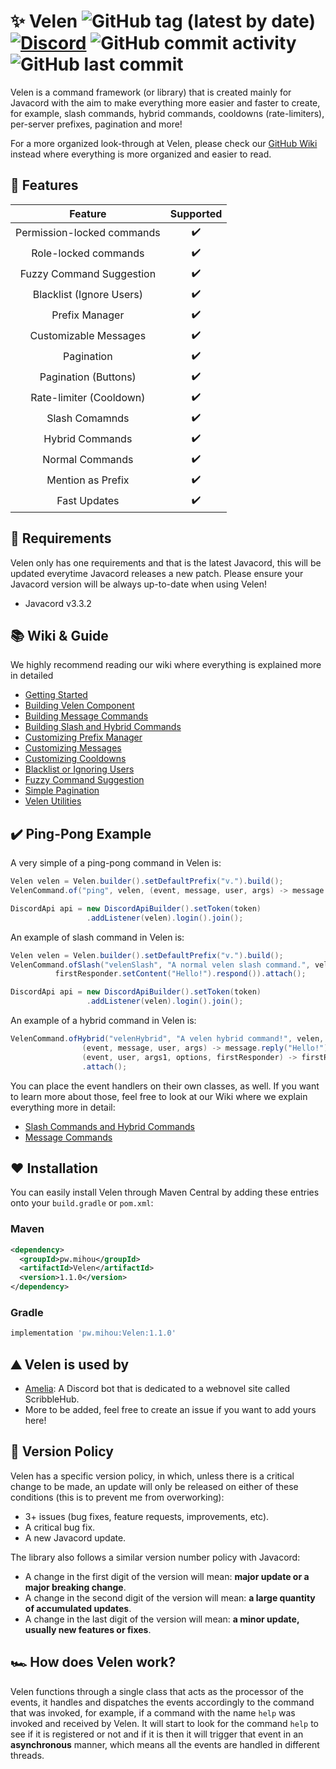 # ✨ Velen ![GitHub tag (latest by date)](https://img.shields.io/github/v/tag/ShindouMihou/Velen?label=version&style=flat-square) [![Discord](https://img.shields.io/discord/807084089013174272?color=blue&label=Discord&style=flat-square)](https://discord.gg/9FefYq4p83) ![GitHub commit activity](https://img.shields.io/github/commit-activity/m/ShindouMihou/Velen?color=red&style=flat-square) ![GitHub last commit](https://img.shields.io/github/last-commit/ShindouMihou/Velen?color=orange&style=flat-square)
Velen is a command framework (or library) that is created mainly for Javacord with the aim to make everything more easier
and faster to create, for example, slash commands, hybrid commands, cooldowns (rate-limiters), per-server prefixes, pagination and more!

For a more organized look-through at Velen, please check our [GitHub Wiki](https://github.com/ShindouMihou/Velen/wiki) instead
where everything is more organized and easier to read.

## 🎂 Features
|           Feature          	| Supported 	|
|:--------------------------:	|:---------:	|
| Permission-locked commands 	|     ✔️     	|
|    Role-locked commands    	|     ✔️     	|
|  Fuzzy Command Suggestion  	|     ✔️     	|
|  Blacklist (Ignore Users)  	|     ✔️     	|
|       Prefix Manager       	|     ✔️     	|
|    Customizable Messages   	|     ✔️     	|
|         Pagination         	|     ✔️     	|
|    Pagination (Buttons)     |     ✔️     	|
|   Rate-limiter (Cooldown)  	|     ✔️     	|
|       Slash Comamnds       	|     ✔️     	|
|       Hybrid Commands      	|     ✔️     	|
|       Normal Commands      	|     ✔️     	|
|      Mention as Prefix     	|     ✔️     	|
|        Fast Updates        	|     ✔️     	|

## 🔌 Requirements
Velen only has one requirements and that is the latest Javacord, this will be
updated everytime Javacord releases a new patch. Please ensure your Javacord version
will be always up-to-date when using Velen!
- Javacord v3.3.2

## 📚 Wiki & Guide
We highly recommend reading our wiki where everything is explained more in detailed
- [Getting Started](https://github.com/ShindouMihou/Velen/wiki/Getting-Started)
- [Building Velen Component](https://github.com/ShindouMihou/Velen/wiki/Velen-Main-Component)
- [Building Message Commands](https://github.com/ShindouMihou/Velen/wiki/Building-Commands!)
- [Building Slash and Hybrid Commands](https://github.com/ShindouMihou/Velen/wiki/Building-Slash-&-Hybrid-Commands!)
- [Customizing Prefix Manager](https://github.com/ShindouMihou/Velen/wiki/Prefix-Manager)
- [Customizing Messages](https://github.com/ShindouMihou/Velen/wiki/Velen-Message-Component)
- [Customizing Cooldowns](https://github.com/ShindouMihou/Velen/wiki/Rate-limiter)
- [Blacklist or Ignoring Users](https://github.com/ShindouMihou/Velen/wiki/Blacklist!)
- [Fuzzy Command Suggestion](https://github.com/ShindouMihou/Velen/wiki/Fuzzy-Command-Suggestion)
- [Simple Pagination](https://github.com/ShindouMihou/Velen/wiki/Velen-Pagination-Helper)
- [Velen Utilities](https://github.com/ShindouMihou/Velen/wiki/Velen-Utils)

## ✔️ Ping-Pong Example
A very simple of a ping-pong command in Velen is:
```java
Velen velen = Velen.builder().setDefaultPrefix("v.").build();
VelenCommand.of("ping", velen, (event, message, user, args) -> message.reply("Pong!")).attach();

DiscordApi api = new DiscordApiBuilder().setToken(token)
                 .addListener(velen).login().join();
```

An example of slash command in Velen is:
```java
Velen velen = Velen.builder().setDefaultPrefix("v.").build();
VelenCommand.ofSlash("velenSlash", "A normal velen slash command.", velen, (event, user, args, options, firstResponder) -> 
          firstResponder.setContent("Hello!").respond()).attach();

DiscordApi api = new DiscordApiBuilder().setToken(token)
                 .addListener(velen).login().join();
```

An example of a hybrid command in Velen is:
```java
VelenCommand.ofHybrid("velenHybrid", "A velen hybrid command!", velen, 
                (event, message, user, args) -> message.reply("Hello!"),
                (event, user, args1, options, firstResponder) -> firstResponder.setContent("Hello").respond())
                .attach();
```

You can place the event handlers on their own classes, as well. If you want to learn more about those,
feel free to look at our Wiki where we explain everything more in detail: 
- [Slash Commands and Hybrid Commands](https://github.com/ShindouMihou/Velen/wiki/Building-Slash-&-Hybrid-Commands!)
- [Message Commands](https://github.com/ShindouMihou/Velen/wiki/Building-Commands!)

## ❤️ Installation
You can easily install Velen through Maven Central by adding these entries onto your `build.gradle` or `pom.xml`:

### Maven
```xml
<dependency>
  <groupId>pw.mihou</groupId>
  <artifactId>Velen</artifactId>
  <version>1.1.0</version>
</dependency>
```

### Gradle
```gradle
implementation 'pw.mihou:Velen:1.1.0'
```

## ⛰️ Velen is used by
- [Amelia](https://github.com/ManaNet/Amelia): A Discord bot that is dedicated to a webnovel site called ScribbleHub.
- More to be added, feel free to create an issue if you want to add yours here!

## 🔮 Version Policy
Velen has a specific version policy, in which, unless there is a critical change to be made, an update will only be released on
either of these conditions (this is to prevent me from overworking):
- 3+ issues (bug fixes, feature requests, improvements, etc).
- A critical bug fix.
- A new Javacord update.

The library also follows a similar version number policy with Javacord:
- A change in the first digit of the version will mean: **major update or a major breaking change**.
- A change in the second digit of the version will mean: **a large quantity of __accumulated__ updates**.
- A change in the last digit of the version will mean: **a minor update, usually new features or fixes**.

## 🏎️ How does Velen work?
Velen functions through a single class that acts as the processor of the events, it handles and dispatches
the events accordingly to the command that was invoked, for example, if a command with the name `help` was invoked
and received by Velen. It will start to look for the command `help` to see if it is registered or not and if it
is then it will trigger that event in an **asynchronous** manner, which means all the events are handled in
different threads.
